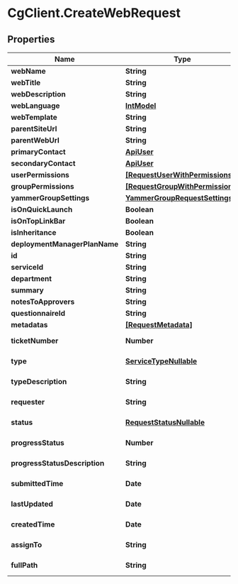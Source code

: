 # CgClient.CreateWebRequest

## Properties

Name | Type | Description | Notes
------------ | ------------- | ------------- | -------------
**webName** | **String** |  | [optional] 
**webTitle** | **String** |  | [optional] 
**webDescription** | **String** |  | [optional] 
**webLanguage** | [**IntModel**](IntModel.md) |  | [optional] 
**webTemplate** | **String** |  | [optional] 
**parentSiteUrl** | **String** |  | [optional] 
**parentWebUrl** | **String** |  | [optional] 
**primaryContact** | [**ApiUser**](ApiUser.md) |  | [optional] 
**secondaryContact** | [**ApiUser**](ApiUser.md) |  | [optional] 
**userPermissions** | [**[RequestUserWithPermissions]**](RequestUserWithPermissions.md) |  | [optional] 
**groupPermissions** | [**[RequestGroupWithPermissions]**](RequestGroupWithPermissions.md) |  | [optional] 
**yammerGroupSettings** | [**YammerGroupRequestSettings**](YammerGroupRequestSettings.md) |  | [optional] 
**isOnQuickLaunch** | **Boolean** |  | [optional] 
**isOnTopLinkBar** | **Boolean** |  | [optional] 
**isInheritance** | **Boolean** |  | [optional] 
**deploymentManagerPlanName** | **String** |  | [optional] 
**id** | **String** |  | [optional] 
**serviceId** | **String** |  | [optional] 
**department** | **String** |  | [optional] 
**summary** | **String** |  | [optional] 
**notesToApprovers** | **String** |  | [optional] 
**questionnaireId** | **String** |  | [optional] 
**metadatas** | [**[RequestMetadata]**](RequestMetadata.md) |  | [optional] 
**ticketNumber** | **Number** |  | [optional] [readonly] 
**type** | [**ServiceTypeNullable**](ServiceTypeNullable.md) |  | [optional] [readonly] 
**typeDescription** | **String** |  | [optional] [readonly] 
**requester** | **String** |  | [optional] [readonly] 
**status** | [**RequestStatusNullable**](RequestStatusNullable.md) |  | [optional] [readonly] 
**progressStatus** | **Number** |  | [optional] [readonly] 
**progressStatusDescription** | **String** |  | [optional] [readonly] 
**submittedTime** | **Date** |  | [optional] [readonly] 
**lastUpdated** | **Date** |  | [optional] [readonly] 
**createdTime** | **Date** |  | [optional] [readonly] 
**assignTo** | **String** |  | [optional] [readonly] 
**fullPath** | **String** |  | [optional] [readonly] 


